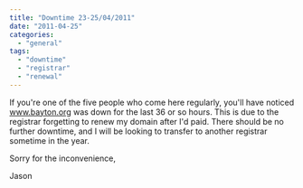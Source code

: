 ```yaml
---
title: "Downtime 23-25/04/2011"
date: "2011-04-25"
categories: 
  - "general"
tags: 
  - "downtime"
  - "registrar"
  - "renewal"
---
```


If you're one of the five people who come here regularly, you'll have noticed www.bayton.org was down for the last 36 or so hours. This is due to the registrar forgetting to renew my domain after I'd paid. There should be no further downtime, and I will be looking to transfer to another registrar sometime in the year.

Sorry for the inconvenience,

Jason
